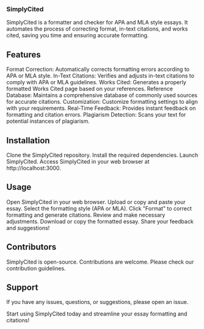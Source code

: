 ### SimplyCited
SimplyCited is a formatter and checker for APA and MLA style essays. It automates the process of correcting format, in-text citations, and works cited, saving you time and ensuring accurate formatting.

## Features
Format Correction: Automatically corrects formatting errors according to APA or MLA style.
In-Text Citations: Verifies and adjusts in-text citations to comply with APA or MLA guidelines.
Works Cited: Generates a properly formatted Works Cited page based on your references.
Reference Database: Maintains a comprehensive database of commonly used sources for accurate citations.
Customization: Customize formatting settings to align with your requirements.
Real-Time Feedback: Provides instant feedback on formatting and citation errors.
Plagiarism Detection: Scans your text for potential instances of plagiarism.
## Installation
Clone the SimplyCited repository.
Install the required dependencies.
Launch SimplyCited.
Access SimplyCited in your web browser at http://localhost:3000.
## Usage
Open SimplyCited in your web browser.
Upload or copy and paste your essay.
Select the formatting style (APA or MLA).
Click "Format" to correct formatting and generate citations.
Review and make necessary adjustments.
Download or copy the formatted essay.
Share your feedback and suggestions!
## Contributors
SimplyCited is open-source. Contributions are welcome. Please check our contribution guidelines.

## Support
If you have any issues, questions, or suggestions, please open an issue.


Start using SimplyCited today and streamline your essay formatting and citations!

